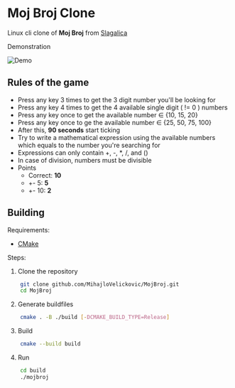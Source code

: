 # Moj Broj Clone

Linux cli clone of **Moj Broj** from [Slagalica](https://www.youtube.com/user/SlagalicaRTS/videos)

Demonstration

![Demo](https://media.giphy.com/media/v1.Y2lkPTc5MGI3NjExejJ6Z3N0eWM2b25kYWVuYnVuZW1rczJkNnYycWtwMjJzc3hvd3ZkbyZlcD12MV9pbnRlcm5hbF9naWZfYnlfaWQmY3Q9Zw/2accXUKL5N3TuCO5ZH/giphy.gif)

## Rules of the game
- Press any key 3 times to get the 3 digit number you'll be looking for
- Press any key 4 times to get the 4 available single digit ( != 0 ) numbers 
- Press any key once to get the available number ∈ {10, 15, 20}
- Press any key once to ge the available number ∈ {25, 50, 75, 100}
- After this, **90 seconds** start ticking
- Try to write a mathematical expression using the available numbers 
which equals to the number you're searching for
- Expressions can only contain +, -, *, /, and ()
- In case of division, numbers must be divisible
- Points
    - Correct: **10**
    - +- 5: **5**
    - +- 10: **2**

## Building
Requirements: 
- [CMake](https://cmake.org/download/)

Steps:
1. Clone the repository 
```bash
    git clone github.com/MihajloVelickovic/MojBroj.git
    cd MojBroj
```
2. Generate buildfiles 
```bash
    cmake . -B ./build [-DCMAKE_BUILD_TYPE=Release]
```
3. Build
```bash
    cmake --build build
```
4. Run
```bash
    cd build
    ./mojbroj
```